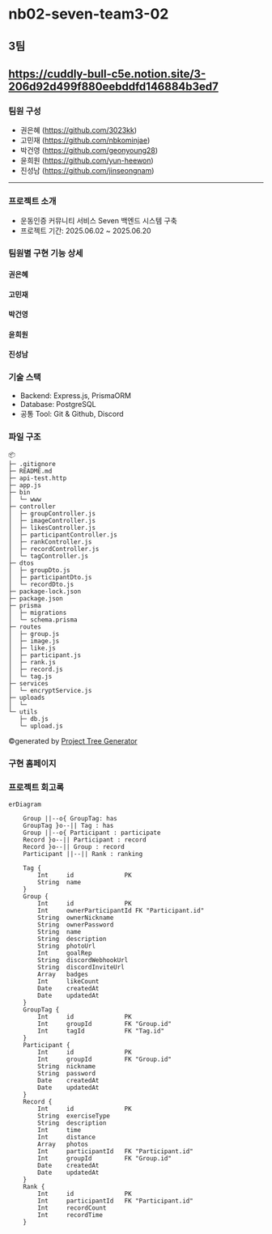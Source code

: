 # nb02-seven-team3-02

## 3팀
https://cuddly-bull-c5e.notion.site/3-206d92d499f880eebddfd146884b3ed7
---

### 팀원 구성
- 권은혜 (https://github.com/3023kk)
- 고민재 (https://github.com/nbkominjae)
- 박건영 (https://github.com/geonyoung28)
- 윤희원 (https://github.com/yun-heewon)
- 진성남 (https://github.com/jinseongnam)

---


### 프로젝트 소개
- 운동인증 커뮤니티 서비스 Seven 백엔드 시스템 구축
- 프로젝트 기간: 2025.06.02 ~ 2025.06.20

### 팀원별 구현 기능 상세
#### 권은혜
#### 고민재
#### 박건영
#### 윤희원
#### 진성남


### 기술 스택
- Backend: Express.js, PrismaORM
- Database: PostgreSQL
- 공통 Tool: Git & Github, Discord

### 파일 구조 
```
📦 
├─ .gitignore
├─ README.md
├─ api-test.http
├─ app.js
├─ bin
│  └─ www
├─ controller
│  ├─ groupController.js
│  ├─ imageController.js
│  ├─ likesController.js
│  ├─ participantController.js
│  ├─ rankController.js
│  ├─ recordController.js
│  └─ tagController.js
├─ dtos
│  ├─ groupDto.js
│  ├─ participantDto.js
│  └─ recordDto.js
├─ package-lock.json
├─ package.json
├─ prisma
│  ├─ migrations  
│  └─ schema.prisma
├─ routes
│  ├─ group.js
│  ├─ image.js
│  ├─ like.js
│  ├─ participant.js
│  ├─ rank.js
│  ├─ record.js
│  └─ tag.js
├─ services
│  └─ encryptService.js
├─ uploads
│  └─ 
└─ utils
   ├─ db.js
   └─ upload.js
```
©generated by [Project Tree Generator](https://woochanleee.github.io/project-tree-generator)

### 구현 홈페이지

### 프로젝트 회고록 

```mermaid
erDiagram

    Group ||--o{ GroupTag: has
    GroupTag }o--|| Tag : has
    Group ||--o{ Participant : participate
    Record }o--|| Participant : record
    Record }o--|| Group : record
    Participant ||--|| Rank : ranking

    Tag {
        Int     id              PK
        String  name
    }
    Group { 
        Int     id              PK
        Int     ownerParticipantId FK "Participant.id"
        String  ownerNickname
        String  ownerPassword
        String  name
        String  description
        String  photoUrl
        Int     goalRep
        String  discordWebhookUrl
        String  discordInviteUrl
        Array   badges
        Int     likeCount
        Date    createdAt
        Date    updatedAt
    }
    GroupTag {
        Int     id              PK
        Int     groupId         FK "Group.id"
        Int     tagId           FK "Tag.id"
    }
    Participant {
        Int     id              PK
        Int     groupId         FK "Group.id"
        String  nickname
        String  password
        Date    createdAt
        Date    updatedAt
    }
    Record {
        Int     id              PK
        String  exerciseType
        String  description
        Int     time
        Int     distance
        Array   photos
        Int     participantId   FK "Participant.id"
        Int     groupId         FK "Group.id"
        Date    createdAt
        Date    updatedAt
    }
    Rank {
        Int     id              PK
        Int     participantId   FK "Participant.id"
        Int     recordCount
        Int     recordTime
    }

  ```

